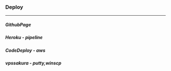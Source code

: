 ### Deploy
---




##### GithubPage
##### Heroku - pipeline
##### CodeDeploy - aws
##### vpssakura - putty,winscp





```
```

```
```

```
```
